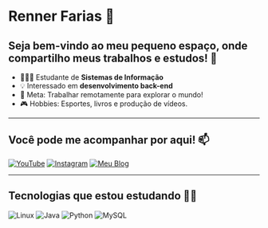 # Renner Farias 👋

## Seja bem-vindo ao meu pequeno espaço, onde compartilho meus trabalhos e estudos! 🚀

- 👨🏻‍💻 Estudante de **Sistemas de Informação**  
- 💡 Interessado em **desenvolvimento back-end**  
- 🎯 Meta: Trabalhar remotamente para explorar o mundo!  
- 🎮 Hobbies: Esportes, livros e produção de vídeos.  

---

## Você pode me acompanhar por aqui! 📫

[![YouTube](https://img.shields.io/badge/YouTube-FF0000?style=for-the-badge&logo=youtube&logoColor=white)](https://youtube.com/@rennerfarias)
[![Instagram](https://img.shields.io/badge/Instagram-E4405F?style=for-the-badge&logo=instagram&logoColor=white)](https://instagram.com/rennerfarias_)
[![Meu Blog](https://img.shields.io/badge/Meu_Blog-8A2BE2?style=flat-square)](https://rennerfarias.github.io/Sobre-mim/)

---

## Tecnologias que estou estudando 👨‍💻

![Linux](https://img.shields.io/badge/Linux-FCC624?style=for-the-badge&logo=linux&logoColor=black)
![Java](https://img.shields.io/badge/Java-007396?style=for-the-badge&logo=java&logoColor=white)
![Python](https://img.shields.io/badge/Python-3776AB?style=for-the-badge&logo=python&logoColor=white)
![MySQL](https://img.shields.io/badge/MySQL-4479A1?style=for-the-badge&logo=mysql&logoColor=white)
